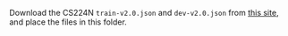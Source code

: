 Download the CS224N `train-v2.0.json` and `dev-v2.0.json` from [this site](https://github.com/minggg/squad/tree/master/data), and place the files in this folder.